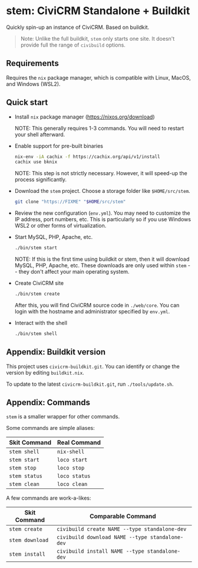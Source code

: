 # stem: CiviCRM Standalone + Buildkit

Quickly spin-up an instance of CiviCRM. Based on buildkit.

> Note: Unlike the full buildkit, `stem` only starts one site. It doesn't
> provide full the range of `civibuild` options.

## Requirements

Requires the `nix` package manager, which is compatible with Linux, MacOS, and Windows (WSL2).

## Quick start

* Install `nix` package manager (https://nixos.org/download)

    NOTE: This generally requires 1-3 commands. You will need to restart your shell afterward.

* Enable support for pre-built binaries

    ```bash
    nix-env -iA cachix -f https://cachix.org/api/v1/install
    cachix use bknix
    ```

    NOTE: This step is not strictly necessary. However, it will speed-up the process significantly.

* Download the `stem` project. Choose a storage folder like `$HOME/src/stem`.

    ```bash
    git clone "https://FIXME" "$HOME/src/stem"
    ```

* Review the new configuration (`env.yml`). You may need to customize the IP address, port numbers, etc.
  This is particularly so if you use Windows WSL2 or other forms of virtualization.

* Start MySQL, PHP, Apache, etc.

    ```bash
    ./bin/stem start
    ```

    NOTE: If this is the first time using buildkit or stem, then it will download MySQL, PHP, Apache, etc.
    These downloads are only used within `stem` -- they don't affect your main operating system.

* Create CiviCRM site

    ```bash
    ./bin/stem create
    ```

    After this, you will find CiviCRM source code in `./web/core`. You can login with the
    hostname and administrator specified by `env.yml`.

* Interact with the shell

    ```bash
    ./bin/stem shell
    ```

## Appendix: Buildkit version

This project uses `civicrm-buildkit.git`. You can identify or change the version by editing `buildkit.nix`.

To update to the latest `civicrm-buildkit.git`, run `./tools/update.sh`.

## Appendix: Commands

`stem` is a smaller wrapper for other commands.

Some commands are simple aliases:

| Skit Command    | Real Command   |
| --              | --             |
| `stem shell`    | `nix-shell`    |
| `stem start`    | `loco start`   |
| `stem stop`     | `loco stop`    |
| `stem status`   | `loco status`  |
| `stem clean`    | `loco clean`   |

A few commands are work-a-likes:

| Skit Command     | Comparable Command   |
| --               | --             |
| `stem create`    | `civibuild create NAME --type standalone-dev`   |
| `stem download`  | `civibuild download NAME --type standalone-dev` |
| `stem install`   | `civibuild install NAME --type standalone-dev`  |
